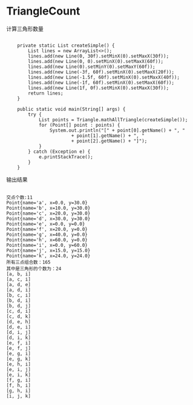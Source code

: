 # TriangleCount
计算三角形数量
<pre><code>
    private static List<Line> createSimple() {
        List<Line> lines = new ArrayList<>();
        lines.add(new Line(0, 30f).setMinX(0).setMaxX(30f));
        lines.add(new Line(0, 0).setMinX(0).setMaxX(60f));
        lines.add(new Line(0).setMinY(0).setMaxY(60f));
        lines.add(new Line(-3f, 60f).setMinX(0).setMaxX(20f));
        lines.add(new Line(-1.5f, 60f).setMinX(0).setMaxX(40f));
        lines.add(new Line(-1f, 60f).setMinX(0).setMaxX(60f));
        lines.add(new Line(1f, 0f).setMinX(0).setMaxX(30f));
        return lines;
    }

    public static void main(String[] args) {
        try {
            List<Point[]> points = Triangle.mathAllTriangle(createSimple());
            for (Point[] point : points) {
                System.out.println("[" + point[0].getName() + ", "
                        + point[1].getName() + ", "
                        + point[2].getName() + "]");
            }
        } catch (Exception e) {
            e.printStackTrace();
        }
    }
</code></pre>
输出结果
<pre><code>
交点个数:11
Point{name='a', x=0.0, y=30.0}
Point{name='b', x=10.0, y=30.0}
Point{name='c', x=20.0, y=30.0}
Point{name='d', x=30.0, y=30.0}
Point{name='e', x=0.0, y=0.0}
Point{name='f', x=20.0, y=0.0}
Point{name='g', x=40.0, y=0.0}
Point{name='h', x=60.0, y=0.0}
Point{name='i', x=0.0, y=60.0}
Point{name='j', x=15.0, y=15.0}
Point{name='k', x=24.0, y=24.0}
所有三点组合数：165
其中是三角形的个数为：24
[a, b, i]
[a, c, i]
[a, d, e]
[a, d, i]
[b, c, i]
[b, d, i]
[b, d, j]
[c, d, i]
[c, d, k]
[d, e, h]
[d, e, i]
[d, i, j]
[d, i, k]
[e, f, i]
[e, f, j]
[e, g, i]
[e, g, k]
[e, h, i]
[e, i, j]
[e, i, k]
[f, g, i]
[f, h, i]
[g, h, i]
[i, j, k]
</code></pre>
